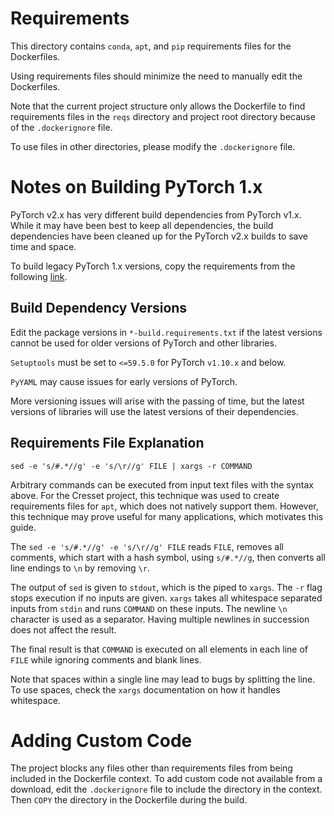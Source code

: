 # Requirements

This directory contains `conda`, `apt`, and `pip`
requirements files for the Dockerfiles.

Using requirements files should minimize
the need to manually edit the Dockerfiles.

Note that the current project structure only allows the Dockerfile to find
requirements files in the `reqs` directory and
project root directory because of the `.dockerignore` file.

To use files in other directories,
please modify the `.dockerignore` file.

# Notes on Building PyTorch 1.x

PyTorch v2.x has very different build dependencies from PyTorch v1.x.
While it may have been best to keep all dependencies, the build dependencies
have been cleaned up for the PyTorch v2.x builds to save time and space.

To build legacy PyTorch 1.x versions, copy the requirements from the following
[link](https://github.com/cresset-template/cresset/blob/7568722631a458980b6586ab0799a2e0d6f0a3da/reqs/conda-build.requirements.txt).

## Build Dependency Versions

Edit the package versions in `*-build.requirements.txt` if the latest versions
cannot be used for older versions of PyTorch and other libraries.

`Setuptools` must be set to `<=59.5.0` for PyTorch `v1.10.x` and below.

`PyYAML` may cause issues for early versions of PyTorch.

More versioning issues will arise with the passing of time, but the latest
versions of libraries will use the latest versions of their dependencies.

## Requirements File Explanation

```
sed -e 's/#.*//g' -e 's/\r//g' FILE | xargs -r COMMAND
```

Arbitrary commands can be executed from input text files with the syntax above.
For the Cresset project, this technique was used to create requirements files
for `apt`, which does not natively support them.
However, this technique may prove useful for many applications,
which motivates this guide.

The `sed -e 's/#.*//g' -e 's/\r//g' FILE` reads `FILE`,
removes all comments, which start with a hash symbol, using `s/#.*//g`,
then converts all line endings to `\n` by removing `\r`.

The output of `sed` is given to `stdout`, which is the piped to `xargs`.
The `-r` flag stops execution if no inputs are given.
`xargs` takes all whitespace separated inputs from `stdin` and
runs `COMMAND` on these inputs.
The newline `\n` character is used as a separator.
Having multiple newlines in succession does not affect the result.

The final result is that `COMMAND` is executed on all elements in
each line of `FILE` while ignoring comments and blank lines.

Note that spaces within a single line may lead to bugs by splitting the line.
To use spaces, check the `xargs` documentation on how it handles whitespace.

# Adding Custom Code

The project blocks any files other than requirements files
from being included in the Dockerfile context.
To add custom code not available from a download,
edit the `.dockerignore` file to include the directory in the context.
Then `COPY` the directory in the Dockerfile during the build.
